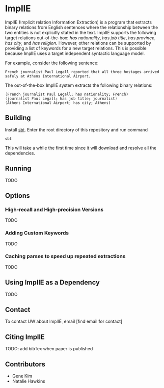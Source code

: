 # ImplIE

ImplIE (Implicit relation Information Extraction) is a program that extracts binary relations from English sentences
where the relationship between the two entities is not explicitly stated in the text.  ImplIE supports the following
target relations out-of-the-box: *has nationality*, *has job title*, *has province*, *has city*, and *has religion*.
However, other relations can be supported by providing a list of keywords for a new target relations.   This is 
possible because ImplIE uses a target independent syntactic language model.

For example, consider the following sentence:

    French journalist Paul Legall reported that all three hostages arrived safely at Athens International Airport.
  
The out-of-the-box ImplIE system extracts the following binary relations:

    (French journalist Paul Legall; has nationality; French)
    (journalist Paul Legall; has job title; journalist)
    (Athens International Airport; has city; Athens)

## Building
Install [sbt](http://www.scala-sbt.org/release/tutorial/Setup.html).  Enter the root directory of this repository and
run command

    sbt
    
This will take a while the first time since it will download and resolve all the dependencies.

## Running
TODO

## Options
### High-recall and High-precision Versions
TODO

### Adding Custom Keywords
TODO

### Caching parses to speed up repeated extractions
TODO

## Using ImplIE as a Dependency
TODO

## Contact
To contact UW about ImplIE, email [find email for contact]

## Citing ImplIE
TODO: add bibTex when paper is published

## Contributors
* Gene Kim
* Natalie Hawkins
